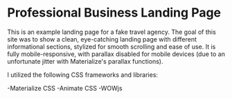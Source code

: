# Professional Business Landing Page

This is an example landing page for a fake travel agency. The goal of this site was to show a clean, 
eye-catching landing page with different informational sections, stylized for smooth scrolling and ease of use. 
It is fully mobile-responsive, with parallax disabled for mobile devices (due to an unfortunate jitter with Materialize's 
parallax functions).

I utilized the following CSS frameworks and libraries:

-Materialize CSS
-Animate CSS
-WOWjs

